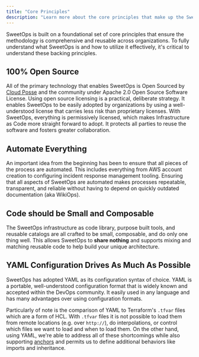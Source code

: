 ```yaml
---
title: "Core Principles"
description: "Learn more about the core principles that make up the SweetOps methodology."
---
```


SweetOps is built on a foundational set of core principles that ensure the methodology is comprehensive and reusable across organizations. To fully understand what SweetOps is and how to utilize it effectively, it's critical to understand these backing principles.

## 100% Open Source

All of the primary technology that enables SweetOps is Open Sourced by [Cloud Posse](https://cloudposse.com) and the community under Apache 2.0 Open Source Software License. Using open source licensing is a practical, deliberate strategy. It enables SweetOps to be easily adopted by organizations by using a well-understood license that carries less risk than proprietary licenses. With SweetOps, everything is permissively licensed, which makes Infrastructure as Code more straight forward to adopt. It protects all parties to reuse the software and fosters greater collaboration.

## Automate Everything

An important idea from the beginning has been to ensure that all pieces of the process are automated. This includes everything from AWS account creation to configuring incident response management tooling. Ensuring that all aspects of SweetOps are automated makes processes repeatable, transparent, and reliable without having to depend on quickly outdated documentation (aka WikiOps).

## Code should be Small and Composable

The SweetOps infrastructure as code library, purpose built tools, and reusable catalogs are all crafted to be small, composable, and do only one thing well. This allows SweetOps to **share nothing** and supports mixing and matching reusable code to help build your unique architecture.

## YAML Configuration Drives As Much As Possible

SweetOps has adopted YAML as its configuration syntax of choice. YAML is a portable, well-understood configuration format that is widely known and accepted within the DevOps community. It easily used in any language and has many advantages over using configuration formats.

Particularly of note is the comparison of YAML to Terraform's `.tfvar` files which are a form of HCL. With `.tfvar` files it is not possible to load them from remote locations (e.g. over `http://`), do interpolations, or control which files we want to load and when to load them. On the other hand, using YAML, we're able to address all of these shortcomings while also supporting [anchors](https://helm.sh/docs/chart_template_guide/yaml_techniques/#yaml-anchors) and permits us to define additional behaviors like imports and inheritance.
